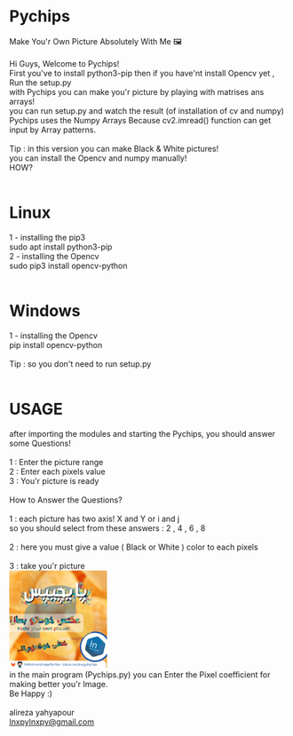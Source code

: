 # Pychips
Make You'r Own Picture Absolutely With Me 🖼<br>
<br>
Hi Guys, Welcome to Pychips!<br>
First you've to install python3-pip then if you have'nt install Opencv yet , Run the setup.py<br>
with Pychips you can make you'r picture by playing with matrises ans arrays!<br>
you can run setup.py and watch the result (of installation of cv and numpy)<br>
Pychips uses the Numpy Arrays Because cv2.imread() function can get input by Array patterns.<br>
<br>
Tip : in this version you can make Black & White pictures!<br>
you can install the Opencv and numpy manually!<br>
HOW?<br>
<br>
# Linux<br>
1 - installing the pip3<br>
    sudo apt install python3-pip<br>
2 - installing the Opencv<br>
    sudo pip3 install opencv-python<br>
<br>
# Windows<br>
1 - installing the Opencv<br>
    pip install opencv-python<br>
<br>
Tip : so you don't need to run setup.py<br>
<br>
# USAGE<br>
after importing the modules and starting the Pychips, you should answer some Questions!<br>
<br>
1 : Enter the picture range<br>
2 : Enter each pixels value<br>
3 : You'r picture is ready<br>
<br>
How to Answer the Questions?<br>
<br>
1 : each picture has two axis! X and Y or i and j<br>
    so you should select from these answers : 2 , 4 , 6 , 8<br>
<br>
2 : here you must give a value ( Black or White ) color to each pixels<br>
<br>
3 : take you'r picture<br>
<img src='https://github.com/lnxpy/Pychips/blob/master/pychips.jpg' width='35%'>
<br>
in the main program (Pychips.py) you can Enter the Pixel coefficient for making better you'r Image.<br>
Be Happy :)<br>
<br>
alireza yahyapour<br>
lnxpylnxpy@gmail.com
